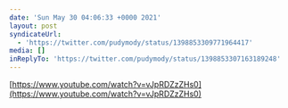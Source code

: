 ```yaml
---
date: 'Sun May 30 04:06:33 +0000 2021'
layout: post
syndicateUrl:
  - 'https://twitter.com/pudymody/status/1398853309771964417'
media: []
inReplyTo: 'https://twitter.com/pudymody/status/1398853307163189248'
---
```

[https://www.youtube.com/watch?v=vJpRDZzZHs0](https://www.youtube.com/watch?v=vJpRDZzZHs0)